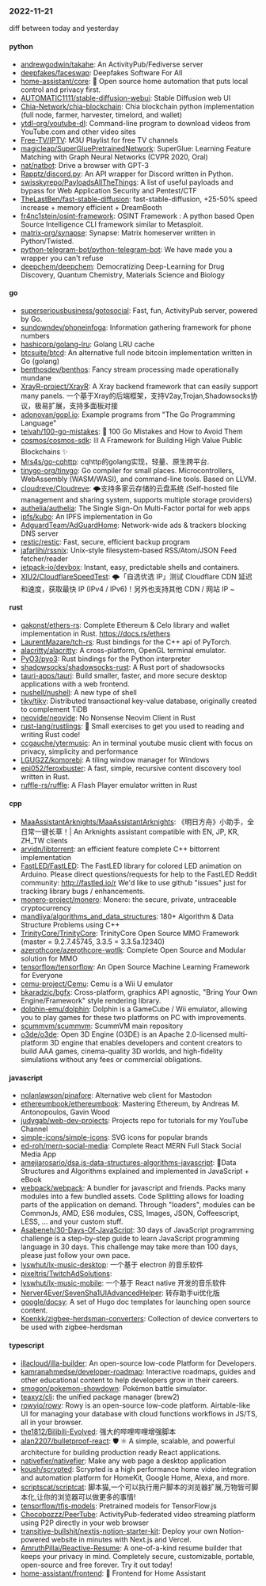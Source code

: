 ### 2022-11-21
diff between today and yesterday

#### python
* [andrewgodwin/takahe](https://github.com/andrewgodwin/takahe): An ActivityPub/Fediverse server
* [deepfakes/faceswap](https://github.com/deepfakes/faceswap): Deepfakes Software For All
* [home-assistant/core](https://github.com/home-assistant/core): 🏡 Open source home automation that puts local control and privacy first.
* [AUTOMATIC1111/stable-diffusion-webui](https://github.com/AUTOMATIC1111/stable-diffusion-webui): Stable Diffusion web UI
* [Chia-Network/chia-blockchain](https://github.com/Chia-Network/chia-blockchain): Chia blockchain python implementation (full node, farmer, harvester, timelord, and wallet)
* [ytdl-org/youtube-dl](https://github.com/ytdl-org/youtube-dl): Command-line program to download videos from YouTube.com and other video sites
* [Free-TV/IPTV](https://github.com/Free-TV/IPTV): M3U Playlist for free TV channels
* [magicleap/SuperGluePretrainedNetwork](https://github.com/magicleap/SuperGluePretrainedNetwork): SuperGlue: Learning Feature Matching with Graph Neural Networks (CVPR 2020, Oral)
* [nat/natbot](https://github.com/nat/natbot): Drive a browser with GPT-3
* [Rapptz/discord.py](https://github.com/Rapptz/discord.py): An API wrapper for Discord written in Python.
* [swisskyrepo/PayloadsAllTheThings](https://github.com/swisskyrepo/PayloadsAllTheThings): A list of useful payloads and bypass for Web Application Security and Pentest/CTF
* [TheLastBen/fast-stable-diffusion](https://github.com/TheLastBen/fast-stable-diffusion): fast-stable-diffusion, +25-50% speed increase + memory efficient + DreamBooth
* [fr4nc1stein/osint-framework](https://github.com/fr4nc1stein/osint-framework): OSINT Framework : A python based Open Source Intelligence CLI framework similar to Metasploit.
* [matrix-org/synapse](https://github.com/matrix-org/synapse): Synapse: Matrix homeserver written in Python/Twisted.
* [python-telegram-bot/python-telegram-bot](https://github.com/python-telegram-bot/python-telegram-bot): We have made you a wrapper you can't refuse
* [deepchem/deepchem](https://github.com/deepchem/deepchem): Democratizing Deep-Learning for Drug Discovery, Quantum Chemistry, Materials Science and Biology

#### go
* [superseriousbusiness/gotosocial](https://github.com/superseriousbusiness/gotosocial): Fast, fun, ActivityPub server, powered by Go.
* [sundowndev/phoneinfoga](https://github.com/sundowndev/phoneinfoga): Information gathering framework for phone numbers
* [hashicorp/golang-lru](https://github.com/hashicorp/golang-lru): Golang LRU cache
* [btcsuite/btcd](https://github.com/btcsuite/btcd): An alternative full node bitcoin implementation written in Go (golang)
* [benthosdev/benthos](https://github.com/benthosdev/benthos): Fancy stream processing made operationally mundane
* [XrayR-project/XrayR](https://github.com/XrayR-project/XrayR): A Xray backend framework that can easily support many panels. 一个基于Xray的后端框架，支持V2ay,Trojan,Shadowsocks协议，极易扩展，支持多面板对接
* [adonovan/gopl.io](https://github.com/adonovan/gopl.io): Example programs from "The Go Programming Language"
* [teivah/100-go-mistakes](https://github.com/teivah/100-go-mistakes): 📖 100 Go Mistakes and How to Avoid Them
* [cosmos/cosmos-sdk](https://github.com/cosmos/cosmos-sdk): ⛓️ A Framework for Building High Value Public Blockchains ✨
* [Mrs4s/go-cqhttp](https://github.com/Mrs4s/go-cqhttp): cqhttp的golang实现，轻量、原生跨平台.
* [tinygo-org/tinygo](https://github.com/tinygo-org/tinygo): Go compiler for small places. Microcontrollers, WebAssembly (WASM/WASI), and command-line tools. Based on LLVM.
* [cloudreve/Cloudreve](https://github.com/cloudreve/Cloudreve): 🌩支持多家云存储的云盘系统 (Self-hosted file management and sharing system, supports multiple storage providers)
* [authelia/authelia](https://github.com/authelia/authelia): The Single Sign-On Multi-Factor portal for web apps
* [ipfs/kubo](https://github.com/ipfs/kubo): An IPFS implementation in Go
* [AdguardTeam/AdGuardHome](https://github.com/AdguardTeam/AdGuardHome): Network-wide ads & trackers blocking DNS server
* [restic/restic](https://github.com/restic/restic): Fast, secure, efficient backup program
* [jafarlihi/rssnix](https://github.com/jafarlihi/rssnix): Unix-style filesystem-based RSS/Atom/JSON Feed fetcher/reader
* [jetpack-io/devbox](https://github.com/jetpack-io/devbox): Instant, easy, predictable shells and containers.
* [XIU2/CloudflareSpeedTest](https://github.com/XIU2/CloudflareSpeedTest): 🌩「自选优选 IP」测试 Cloudflare CDN 延迟和速度，获取最快 IP (IPv4 / IPv6)！另外也支持其他 CDN / 网站 IP ~

#### rust
* [gakonst/ethers-rs](https://github.com/gakonst/ethers-rs): Complete Ethereum & Celo library and wallet implementation in Rust. https://docs.rs/ethers
* [LaurentMazare/tch-rs](https://github.com/LaurentMazare/tch-rs): Rust bindings for the C++ api of PyTorch.
* [alacritty/alacritty](https://github.com/alacritty/alacritty): A cross-platform, OpenGL terminal emulator.
* [PyO3/pyo3](https://github.com/PyO3/pyo3): Rust bindings for the Python interpreter
* [shadowsocks/shadowsocks-rust](https://github.com/shadowsocks/shadowsocks-rust): A Rust port of shadowsocks
* [tauri-apps/tauri](https://github.com/tauri-apps/tauri): Build smaller, faster, and more secure desktop applications with a web frontend.
* [nushell/nushell](https://github.com/nushell/nushell): A new type of shell
* [tikv/tikv](https://github.com/tikv/tikv): Distributed transactional key-value database, originally created to complement TiDB
* [neovide/neovide](https://github.com/neovide/neovide): No Nonsense Neovim Client in Rust
* [rust-lang/rustlings](https://github.com/rust-lang/rustlings): 🦀 Small exercises to get you used to reading and writing Rust code!
* [ccgauche/ytermusic](https://github.com/ccgauche/ytermusic): An in terminal youtube music client with focus on privacy, simplicity and performance
* [LGUG2Z/komorebi](https://github.com/LGUG2Z/komorebi): A tiling window manager for Windows
* [epi052/feroxbuster](https://github.com/epi052/feroxbuster): A fast, simple, recursive content discovery tool written in Rust.
* [ruffle-rs/ruffle](https://github.com/ruffle-rs/ruffle): A Flash Player emulator written in Rust

#### cpp
* [MaaAssistantArknights/MaaAssistantArknights](https://github.com/MaaAssistantArknights/MaaAssistantArknights): 《明日方舟》小助手，全日常一键长草！| An Arknights assistant compatible with EN, JP, KR, ZH_TW clients
* [arvidn/libtorrent](https://github.com/arvidn/libtorrent): an efficient feature complete C++ bittorrent implementation
* [FastLED/FastLED](https://github.com/FastLED/FastLED): The FastLED library for colored LED animation on Arduino. Please direct questions/requests for help to the FastLED Reddit community: http://fastled.io/r We'd like to use github "issues" just for tracking library bugs / enhancements.
* [monero-project/monero](https://github.com/monero-project/monero): Monero: the secure, private, untraceable cryptocurrency
* [mandliya/algorithms_and_data_structures](https://github.com/mandliya/algorithms_and_data_structures): 180+ Algorithm & Data Structure Problems using C++
* [TrinityCore/TrinityCore](https://github.com/TrinityCore/TrinityCore): TrinityCore Open Source MMO Framework (master = 9.2.7.45745, 3.3.5 = 3.3.5a.12340)
* [azerothcore/azerothcore-wotlk](https://github.com/azerothcore/azerothcore-wotlk): Complete Open Source and Modular solution for MMO
* [tensorflow/tensorflow](https://github.com/tensorflow/tensorflow): An Open Source Machine Learning Framework for Everyone
* [cemu-project/Cemu](https://github.com/cemu-project/Cemu): Cemu is a Wii U emulator
* [bkaradzic/bgfx](https://github.com/bkaradzic/bgfx): Cross-platform, graphics API agnostic, "Bring Your Own Engine/Framework" style rendering library.
* [dolphin-emu/dolphin](https://github.com/dolphin-emu/dolphin): Dolphin is a GameCube / Wii emulator, allowing you to play games for these two platforms on PC with improvements.
* [scummvm/scummvm](https://github.com/scummvm/scummvm): ScummVM main repository
* [o3de/o3de](https://github.com/o3de/o3de): Open 3D Engine (O3DE) is an Apache 2.0-licensed multi-platform 3D engine that enables developers and content creators to build AAA games, cinema-quality 3D worlds, and high-fidelity simulations without any fees or commercial obligations.

#### javascript
* [nolanlawson/pinafore](https://github.com/nolanlawson/pinafore): Alternative web client for Mastodon
* [ethereumbook/ethereumbook](https://github.com/ethereumbook/ethereumbook): Mastering Ethereum, by Andreas M. Antonopoulos, Gavin Wood
* [judygab/web-dev-projects](https://github.com/judygab/web-dev-projects): Projects repo for tutorials for my YouTube Channel
* [simple-icons/simple-icons](https://github.com/simple-icons/simple-icons): SVG icons for popular brands
* [ed-roh/mern-social-media](https://github.com/ed-roh/mern-social-media): Complete React MERN Full Stack Social Media App
* [amejiarosario/dsa.js-data-structures-algorithms-javascript](https://github.com/amejiarosario/dsa.js-data-structures-algorithms-javascript): 🥞Data Structures and Algorithms explained and implemented in JavaScript + eBook
* [webpack/webpack](https://github.com/webpack/webpack): A bundler for javascript and friends. Packs many modules into a few bundled assets. Code Splitting allows for loading parts of the application on demand. Through "loaders", modules can be CommonJs, AMD, ES6 modules, CSS, Images, JSON, Coffeescript, LESS, ... and your custom stuff.
* [Asabeneh/30-Days-Of-JavaScript](https://github.com/Asabeneh/30-Days-Of-JavaScript): 30 days of JavaScript programming challenge is a step-by-step guide to learn JavaScript programming language in 30 days. This challenge may take more than 100 days, please just follow your own pace.
* [lyswhut/lx-music-desktop](https://github.com/lyswhut/lx-music-desktop): 一个基于 electron 的音乐软件
* [pixeltris/TwitchAdSolutions](https://github.com/pixeltris/TwitchAdSolutions): 
* [lyswhut/lx-music-mobile](https://github.com/lyswhut/lx-music-mobile): 一个基于 React native 开发的音乐软件
* [Nerver4Ever/SevenSha1UIAdvancedHelper](https://github.com/Nerver4Ever/SevenSha1UIAdvancedHelper): 转存助手ui优化版
* [google/docsy](https://github.com/google/docsy): A set of Hugo doc templates for launching open source content.
* [Koenkk/zigbee-herdsman-converters](https://github.com/Koenkk/zigbee-herdsman-converters): Collection of device converters to be used with zigbee-herdsman

#### typescript
* [illacloud/illa-builder](https://github.com/illacloud/illa-builder): An open-source low-code Platform for Developers.
* [kamranahmedse/developer-roadmap](https://github.com/kamranahmedse/developer-roadmap): Interactive roadmaps, guides and other educational content to help developers grow in their careers.
* [smogon/pokemon-showdown](https://github.com/smogon/pokemon-showdown): Pokémon battle simulator.
* [teaxyz/cli](https://github.com/teaxyz/cli): the unified package manager (brew2)
* [rowyio/rowy](https://github.com/rowyio/rowy): Rowy is an open-source low-code platform. Airtable-like UI for managing your database with cloud functions workflows in JS/TS, all in your browser.
* [the1812/Bilibili-Evolved](https://github.com/the1812/Bilibili-Evolved): 强大的哔哩哔哩增强脚本
* [alan2207/bulletproof-react](https://github.com/alan2207/bulletproof-react): 🛡️ ⚛️ A simple, scalable, and powerful architecture for building production ready React applications.
* [nativefier/nativefier](https://github.com/nativefier/nativefier): Make any web page a desktop application
* [koush/scrypted](https://github.com/koush/scrypted): Scrypted is a high performance home video integration and automation platform for HomeKit, Google Home, Alexa, and more.
* [scriptscat/scriptcat](https://github.com/scriptscat/scriptcat): 脚本猫,一个可以执行用户脚本的浏览器扩展,万物皆可脚本化,让你的浏览器可以做更多的事情!
* [tensorflow/tfjs-models](https://github.com/tensorflow/tfjs-models): Pretrained models for TensorFlow.js
* [Chocobozzz/PeerTube](https://github.com/Chocobozzz/PeerTube): ActivityPub-federated video streaming platform using P2P directly in your web browser
* [transitive-bullshit/nextjs-notion-starter-kit](https://github.com/transitive-bullshit/nextjs-notion-starter-kit): Deploy your own Notion-powered website in minutes with Next.js and Vercel.
* [AmruthPillai/Reactive-Resume](https://github.com/AmruthPillai/Reactive-Resume): A one-of-a-kind resume builder that keeps your privacy in mind. Completely secure, customizable, portable, open-source and free forever. Try it out today!
* [home-assistant/frontend](https://github.com/home-assistant/frontend): 🍭 Frontend for Home Assistant
